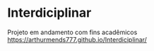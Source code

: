 # Interdiciplinar
Projeto em andamento com fins acadêmicos 
https://arthurmends777.github.io/Interdiciplinar/
